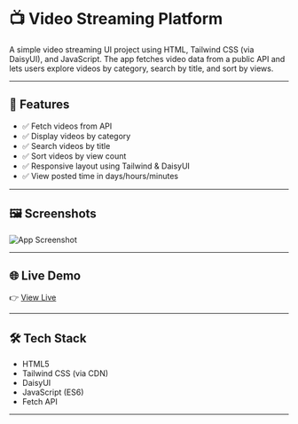 # 📺 Video Streaming Platform

A simple video streaming UI project using HTML, Tailwind CSS (via DaisyUI), and JavaScript. The app fetches video data from a public API and lets users explore videos by category, search by title, and sort by views.

---

## 🚀 Features

- ✅ Fetch videos from API
- ✅ Display videos by category
- ✅ Search videos by title
- ✅ Sort videos by view count
- ✅ Responsive layout using Tailwind & DaisyUI
- ✅ View posted time in days/hours/minutes

---

## 🖼️ Screenshots

<!-- Add your screenshot path -->
![App Screenshot](images/screenshot.PNG)

---

## 🌐 Live Demo

👉 [View Live](https://your-live-link.com)

---

## 🛠️ Tech Stack

- HTML5
- Tailwind CSS (via CDN)
- DaisyUI
- JavaScript (ES6)
- Fetch API

---



